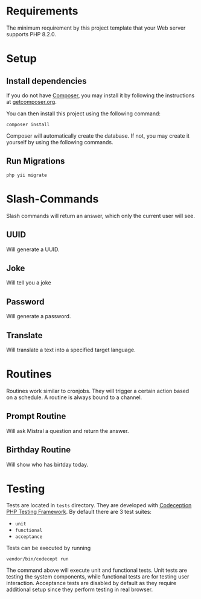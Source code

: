 # Requirements

The minimum requirement by this project template that your Web server supports PHP 8.2.0.

# Setup

## Install dependencies

If you do not have [Composer](http://getcomposer.org/), you may install it by following the instructions
at [getcomposer.org](http://getcomposer.org/doc/00-intro.md#installation-nix).

You can then install this project using the following command:

```
composer install
```

Composer will automatically create the database. If not, you may create it yourself by using the following commands.

## Run Migrations

```
php yii migrate
```

# Slash-Commands

Slash commands will return an answer, which only the current user will see.

## UUID

Will generate a UUID.

## Joke

Will tell you a joke

## Password

Will generate a password.

## Translate

Will translate a text into a specified target language.

# Routines

Routines work similar to cronjobs. They will trigger a certain action based on a schedule. A routine is always bound to a channel.

## Prompt Routine

Will ask Mistral a question and return the answer.

## Birthday Routine

Will show who has birtday today.

# Testing

Tests are located in `tests` directory. They are developed with [Codeception PHP Testing Framework](http://codeception.com/).
By default there are 3 test suites:

- `unit`
- `functional`
- `acceptance`

Tests can be executed by running

```
vendor/bin/codecept run
```

The command above will execute unit and functional tests. Unit tests are testing the system components, while functional
tests are for testing user interaction. Acceptance tests are disabled by default as they require additional setup since
they perform testing in real browser. 
